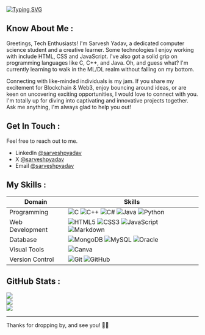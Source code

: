 <a href="https://git.io/typing-svg"><img src="https://readme-typing-svg.herokuapp.com?font=Satoshi&weight=450&size=25&pause=1500&color=75F700&center=true&vCenter=true&width=435&lines=Hey%2C+welcome+to+my+profile." alt="Typing SVG"/></a>

## Know About Me :

Greetings, Tech Enthusiasts! I'm Sarvesh Yadav, a dedicated computer science student and a creative learner. Some technologies I enjoy working with include HTML, CSS and JavaScript. I've also got a solid grip on programming languages like C, C++, and Java. Oh, and guess what? I'm currently learning to walk in the ML/DL realm without falling on my bottom.

Connecting with like-minded individuals is my jam. If you share my excitement for Blockchain & Web3, enjoy bouncing around ideas, or are keen on uncovering exciting opportunities, I would love to connect with you. I'm totally up for diving into captivating and innovative projects together. Ask me anything, I'm always glad to help you out!

## Get In Touch :

Feel free to reach out to me.
- LinkedIn [@sarveshpyadav](https://www.linkedin.com/in/sarveshpyadav)
- X [@sarveshpyadav](https://twitter.com/sarveshpyadav)
- Email [@sarveshpyadav](mailto:8sarveshyadav@gmail.com)

## My Skills :

| Domain | Skills |
| ----------- | ----------- |
| Programming | ![C](https://img.shields.io/badge/c-%2300599C.svg?style=for-the-badge&logo=c&logoColor=blue&color=black) ![C++](https://img.shields.io/badge/c++-%2300599C.svg?style=for-the-badge&logo=c%2B%2B&logoColor=blue&color=black) ![C#](https://img.shields.io/badge/c%23-%23239120.svg?style=for-the-badge&logo=c-sharp&logoColor=purple&color=black) ![Java](https://img.shields.io/badge/java-%23ED8B00.svg?style=for-the-badge&logo=java&logoColor=white&color=black) ![Python](https://img.shields.io/badge/python-3670A0?style=for-the-badge&logo=python&logoColor=ffdd54&color=black) |
| Web Development | ![HTML5](https://img.shields.io/badge/html5-%23E34F26.svg?style=for-the-badge&logo=html5&logoColor=%eb5406&color=black) ![CSS3](https://img.shields.io/badge/css3-%231572B6.svg?style=for-the-badge&logo=css3&logoColor=blue&color=black) ![JavaScript](https://img.shields.io/badge/javascript-%23323330.svg?style=for-the-badge&logo=javascript&logoColor=%23F7DF1E&color=black) ![Markdown](https://img.shields.io/badge/markdown-%23000000.svg?style=for-the-badge&logo=markdown&logoColor=white&color=black) |
| Database | ![MongoDB](https://img.shields.io/badge/MongoDB-%234ea94b.svg?style=for-the-badge&logo=mongodb&logoColor=75F700&color=black) ![MySQL](https://img.shields.io/badge/mysql-%2300f.svg?style=for-the-badge&logo=mysql&logoColor=orange&color=black) ![Oracle](https://img.shields.io/badge/Oracle-F80000?style=for-the-badge&logo=Oracle&logoColor=red&color=black) |
| Visual Tools | ![Canva](https://img.shields.io/badge/Canva-%2300C4CC.svg?style=for-the-badge&logo=Canva&logoColor=%0affff&color=black) |
| Version Control | ![Git](https://img.shields.io/badge/GIT-E44C30?style=for-the-badge&logo=git&logoColor=%f62817&color=black) ![GitHub](https://img.shields.io/badge/GitHub-100000?style=for-the-badge&logo=github&logoColor=white&color=black) |

## GitHub Stats :

![](https://github-readme-stats.vercel.app/api?username=sarveshpyadav&theme=highcontrast&hide_border=true&include_all_commits=false&count_private=false)<br/>
![](https://github-readme-streak-stats.herokuapp.com/?user=sarveshpyadav&theme=highcontrast&hide_border=true)<br/>
![](https://github-readme-stats.vercel.app/api/top-langs/?username=sarveshpyadav&theme=highcontrast&hide_border=true&include_all_commits=false&count_private=false&layout=compact)

---

Thanks for dropping by, and see you! 👋🏻
